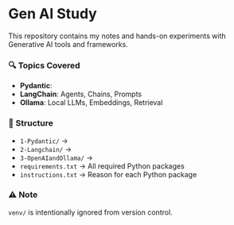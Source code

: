 # Gen AI Study

This repository contains my notes and hands-on experiments with Generative AI tools and frameworks.

### 🔍 Topics Covered
- **Pydantic**: 
- **LangChain**: Agents, Chains, Prompts
- **Ollama**: Local LLMs, Embeddings, Retrieval

### 📂 Structure
- `1-Pydantic/` → 
- `2-Langchain/` → 
- `3-OpenAIandOllama/` → 
- `requirements.txt` → All required Python packages
- `instructions.txt` → Reason for each Python package

### ⚠️ Note
`venv/` is intentionally ignored from version control.